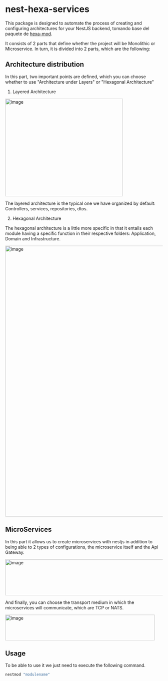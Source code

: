 # nest-hexa-services

This package is designed to automate the process of creating and configuring architectures for your NestJS backend, tomando base del paquete de [hexa-mod](https://www.npmjs.com/package/hexa-mod).

It consists of 2 parts that define whether the project will be Monolithic or Microservice. In turn, it is divided into 2 parts, which are the following:

## Architecture distribution

In this part, two important points are defined, which you can choose whether to use "Architecture under Layers" or "Hexagonal Architecture"

1. Layered Architecture

<img width="376" height="312" alt="image" src="https://i.imgur.com/ABTH672.png" />

The layered architecture is the typical one we have organized by default: Controllers, services, repositories, dtos.

2. Hexagonal Architecture

The hexagonal architecture is a little more specific in that it entails each module having a specific function in their respective folders: Application, Domain and Infrastructure.

<img width="668" height="865" alt="image" src="https://i.imgur.com/tzEJfFJ.png" />


## MicroServices

In this part it allows us to create microservices with nestjs in addition to being able to 2 types of configurations, the microservice itself and the Api Gateway.

<img width="605" height="115" alt="image" src="https://i.imgur.com/z8bBIUq.png" />

And finally, you can choose the transport medium in which the microservices will communicate, which are TCP or NATS.

<img width="478" height="82" alt="image" src="https://i.imgur.com/7ftDShO.png" />

## Usage

To be able to use it we just need to execute the following command.

```bash
nestmod "modulename"
```
